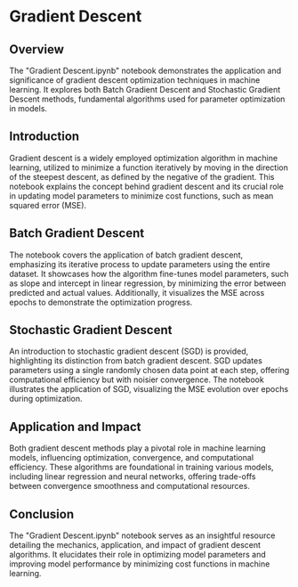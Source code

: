 # Gradient Descent

## Overview

The "Gradient Descent.ipynb" notebook demonstrates the application and significance of gradient descent optimization techniques in machine learning. It explores both Batch Gradient Descent and Stochastic Gradient Descent methods, fundamental algorithms used for parameter optimization in models.

## Introduction

Gradient descent is a widely employed optimization algorithm in machine learning, utilized to minimize a function iteratively by moving in the direction of the steepest descent, as defined by the negative of the gradient. This notebook explains the concept behind gradient descent and its crucial role in updating model parameters to minimize cost functions, such as mean squared error (MSE).

## Batch Gradient Descent

The notebook covers the application of batch gradient descent, emphasizing its iterative process to update parameters using the entire dataset. It showcases how the algorithm fine-tunes model parameters, such as slope and intercept in linear regression, by minimizing the error between predicted and actual values. Additionally, it visualizes the MSE across epochs to demonstrate the optimization progress.

## Stochastic Gradient Descent

An introduction to stochastic gradient descent (SGD) is provided, highlighting its distinction from batch gradient descent. SGD updates parameters using a single randomly chosen data point at each step, offering computational efficiency but with noisier convergence. The notebook illustrates the application of SGD, visualizing the MSE evolution over epochs during optimization.

## Application and Impact

Both gradient descent methods play a pivotal role in machine learning models, influencing optimization, convergence, and computational efficiency. These algorithms are foundational in training various models, including linear regression and neural networks, offering trade-offs between convergence smoothness and computational resources.

## Conclusion

The "Gradient Descent.ipynb" notebook serves as an insightful resource detailing the mechanics, application, and impact of gradient descent algorithms. It elucidates their role in optimizing model parameters and improving model performance by minimizing cost functions in machine learning.
